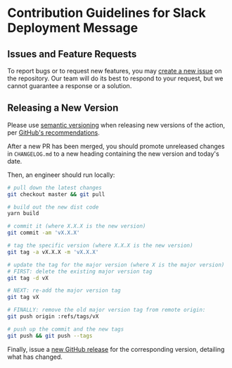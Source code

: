 # Contribution Guidelines for Slack Deployment Message

## Issues and Feature Requests

To report bugs or to request new features, you may [create a new issue](https://github.com/maikvortx/github-action-slack-notify-deployment/issues) on the repository. Our team will do its best to respond to your request, but we cannot guarantee a response or a solution.

## Releasing a New Version

Please use [semantic versioning](https://semver.org) when releasing new versions of the action, per [GitHub's recommendations](https://help.github.com/en/github/automating-your-workflow-with-github-actions/about-actions#versioning-your-action).

After a new PR has been merged, you should promote unreleased changes in `CHANGELOG.md` to a new heading containing the new version and today's date.

Then, an engineer should run locally:

```bash
# pull down the latest changes
git checkout master && git pull

# build out the new dist code
yarn build

# commit it (where X.X.X is the new version)
git commit -am 'vX.X.X'

# tag the specific version (where X.X.X is the new version)
git tag -a vX.X.X -m 'vX.X.X'

# update the tag for the major version (where X is the major version)
# FIRST: delete the existing major version tag
git tag -d vX

# NEXT: re-add the major version tag
git tag vX

# FINALLY: remove the old major version tag from remote origin:
git push origin :refs/tags/vX

# push up the commit and the new tags
git push && git push --tags
```

Finally, issue a [new GitHub release](https://github.com/maikvortx/github-action-slack-notify-deployment/releases) for the corresponding version, detailing what has changed.

